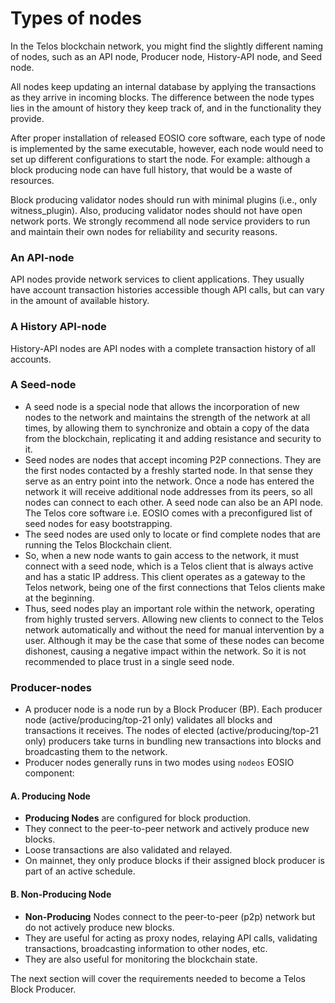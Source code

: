 # Types of nodes

In the Telos blockchain network, you might find the slightly different naming of nodes, such as an API node, Producer node, History-API node, and Seed node.&#x20;

All nodes keep updating an internal database by applying the transactions as they arrive in incoming blocks. The difference between the node types lies in the amount of history they keep track of, and in the functionality they provide.

After proper installation of released EOSIO core software, each type of node is implemented by the same executable, however, each node would need to set up different configurations to start the node. For example: although a block producing node can have full history, that would be a waste of resources.&#x20;

Block producing validator nodes should run with minimal plugins (i.e., only witness\_plugin). Also, producing validator nodes should not have open network ports. We strongly recommend all node service providers to run and maintain their own nodes for reliability and security reasons.

### An API-node

API nodes provide network services to client applications. They usually have account transaction histories accessible though API calls, but can vary in the amount of available history.

### A History API-node

History-API nodes are API nodes with a complete transaction history of all accounts.

### A Seed-node

* A seed node is a special node that allows the incorporation of new nodes to the network and maintains the strength of the network at all times, by allowing them to synchronize and obtain a copy of the data from the blockchain, replicating it and adding resistance and security to it.
* Seed nodes are nodes that accept incoming P2P connections. They are the first nodes contacted by a freshly started node. In that sense they serve as an entry point into the network. Once a node has entered the network it will receive additional node addresses from its peers, so all nodes can connect to each other. A seed node can also be an API node. The Telos core software i.e. EOSIO comes with a preconfigured list of seed nodes for easy bootstrapping.
* The seed nodes are used only to locate or find complete nodes that are running the Telos Blockchain client.
* So, when a new node wants to gain access to the network, it must connect with a seed node, which is a Telos client that is always active and has a static IP address. This client operates as a gateway to the Telos network, being one of the first connections that Telos clients make at the beginning.
* Thus, seed nodes play an important role within the network, operating from highly trusted servers. Allowing new clients to connect to the Telos network automatically and without the need for manual intervention by a user. Although it may be the case that some of these nodes can become dishonest, causing a negative impact within the network. So it is not recommended to place trust in a single seed node.

### Producer-nodes

* A producer node is a node run by a Block Producer (BP). Each producer node (active/producing/top-21 only) validates all blocks and transactions it receives. The nodes of elected (active/producing/top-21 only) producers take turns in bundling new transactions into blocks and broadcasting them to the network.
* Producer nodes generally runs in two modes using `nodeos` EOSIO component:

#### A. Producing Node

* **Producing Nodes** are configured for block production.
* They connect to the peer-to-peer network and actively produce new blocks.
* Loose transactions are also validated and relayed.
* On mainnet, they only produce blocks if their assigned block producer is part of an active schedule.&#x20;

#### B. Non-Producing Node

* **Non-Producing** Nodes connect to the peer-to-peer (p2p) network but do not actively produce new blocks.
* They are useful for acting as proxy nodes, relaying API calls, validating transactions, broadcasting information to other nodes, etc.&#x20;
* They are also useful for monitoring the blockchain state.

The next section will cover the requirements needed to become a Telos Block Producer.
